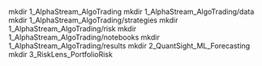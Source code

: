 mkdir 1_AlphaStream_AlgoTrading
mkdir 1_AlphaStream_AlgoTrading/data
mkdir 1_AlphaStream_AlgoTrading/strategies
mkdir 1_AlphaStream_AlgoTrading/risk
mkdir 1_AlphaStream_AlgoTrading/notebooks
mkdir 1_AlphaStream_AlgoTrading/results
mkdir 2_QuantSight_ML_Forecasting
mkdir 3_RiskLens_PortfolioRisk
